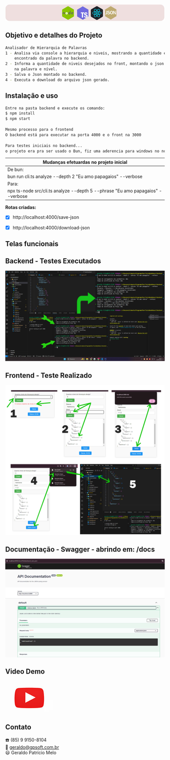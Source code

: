 <p align="center">
  <img src="./images/logo1.jpg" alt="Logo" />
</p>

## Objetivo e detalhes do Projeto
```bash
Analisador de Hierarquia de Palavras
1 - Analisa via console a hierarquia e niveis, mostrando a quantidade e nivel
    encontrado da palavra no backend.
2 - Informa a quantidade de niveis desejados no front, montando o json com base
    na palavra e nível.
3 - Salva o Json montado no backend.
4 - Executa o download do arquivo json gerado.
```

## Instalação e uso
```bash
Entre na pasta backend e execute os comando:
$ npm install 
$ npm start

Mesmo processo para o frontend
O backend está para executar na porta 4000 e o front na 3000

Para testes iniciais no backend...
o projeto era pra ser usado o Bun, fiz uma aderencia para windows no nodejs usando o npx ts-node.
```

| Mudanças efetuardas no projeto inicial                                         |
|--------------------------------------------------------------------------------|
| De bun:                                                                        |
| bun run cli.ts analyze --depth 2 "Eu amo papagaios" --verbose                  |
| Para:                                                                          |
| npx ts-node src/cli.ts analyze --depth 5 --phrase "Eu amo papagaios" --verbose |


**Rotas criadas:**
- [x] http://localhost:4000/save-json
- [x] http://localhost:4000/download-json





## Telas funcionais
## Backend - Testes Executados
<img src="./images/teste1.jpg" width="800" alt="Logo" />

## Frontend - Teste Realizado
<img src="./images/teste2.jpg" width="800" alt="Logo" />

## Documentação - Swagger - abrindo em: /docs
<img src="./images/doc.jpg" width="800" alt="Logo" />

## Video Demo
[![Assista ao vídeo](./images/video2.jpg)](https://youtu.be/K_-vpvMQup0)

## Contato
:phone: (85) 9 9150-8104<br/>
:email: geraldo@gpsoft.com.br<br/>
:smiley: Geraldo Patrício Melo
